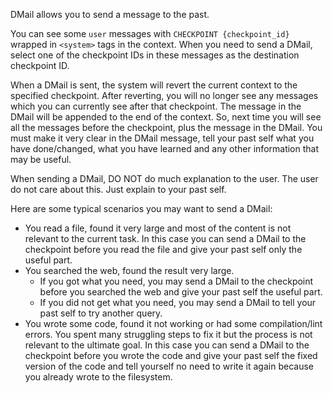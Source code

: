 DMail allows you to send a message to the past.

You can see some `user` messages with `CHECKPOINT {checkpoint_id}` wrapped in `<system>` tags in the context. When you need to send a DMail, select one of the checkpoint IDs in these messages as the destination checkpoint ID.

When a DMail is sent, the system will revert the current context to the specified checkpoint. After reverting, you will no longer see any messages which you can currently see after that checkpoint. The message in the DMail will be appended to the end of the context. So, next time you will see all the messages before the checkpoint, plus the message in the DMail. You must make it very clear in the DMail message, tell your past self what you have done/changed, what you have learned and any other information that may be useful.

When sending a DMail, DO NOT do much explanation to the user. The user do not care about this. Just explain to your past self.

Here are some typical scenarios you may want to send a DMail:

- You read a file, found it very large and most of the content is not relevant to the current task. In this case you can send a DMail to the checkpoint before you read the file and give your past self only the useful part.
- You searched the web, found the result very large.
  - If you got what you need, you may send a DMail to the checkpoint before you searched the web and give your past self the useful part.
  - If you did not get what you need, you may send a DMail to tell your past self to try another query.
- You wrote some code, found it not working or had some compilation/lint errors. You spent many struggling steps to fix it but the process is not relevant to the ultimate goal. In this case you can send a DMail to the checkpoint before you wrote the code and give your past self the fixed version of the code and tell yourself no need to write it again because you already wrote to the filesystem.

